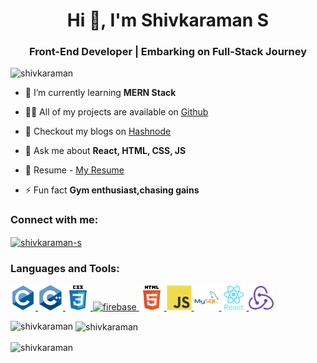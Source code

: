 <h1 align="center">Hi 👋, I'm Shivkaraman S</h1>
<h3 align="center">Front-End Developer | Embarking on Full-Stack Journey</h3>

<p align="left"> <img src="https://komarev.com/ghpvc/?username=shivkaraman&label=Profile%20views&color=0e75b6&style=flat" alt="shivkaraman" /> </p>

- 🌱 I’m currently learning **MERN Stack**

- 👨‍💻 All of my projects are available on <a href="https://github.com/shivkaraman?tab=repositories](https://github.com/shivkaraman?tab=repositories">Github</a>

- 📝 Checkout my blogs on <a href="https://shivkaraman.hashnode.dev/">Hashnode</a>

- 💬 Ask me about **React, HTML, CSS, JS**

- 📄 Resume - <a href="https://drive.google.com/file/d/1IS2rHUgcwYV-4X0-ozQvlYt0m7wJ6sIs/view?usp=sharing](https://drive.google.com/file/d/1IS2rHUgcwYV-4X0-ozQvlYt0m7wJ6sIs/view?usp=sharing">My Resume</a>

- ⚡ Fun fact **Gym enthusiast,chasing gains**

<h3 align="left">Connect with me:</h3>
<p align="left">
<a href="https://linkedin.com/in/shivkaraman-s" target="blank"><img align="center" src="https://raw.githubusercontent.com/rahuldkjain/github-profile-readme-generator/master/src/images/icons/Social/linked-in-alt.svg" alt="shivkaraman-s" height="30" width="40" /></a>
</p>

<h3 align="left">Languages and Tools:</h3>
<p align="left"> <a href="https://www.cprogramming.com/" target="_blank" rel="noreferrer"> <img src="https://raw.githubusercontent.com/devicons/devicon/master/icons/c/c-original.svg" alt="c" width="40" height="40"/> </a> <a href="https://www.w3schools.com/cpp/" target="_blank" rel="noreferrer"> <img src="https://raw.githubusercontent.com/devicons/devicon/master/icons/cplusplus/cplusplus-original.svg" alt="cplusplus" width="40" height="40"/> </a> <a href="https://www.w3schools.com/css/" target="_blank" rel="noreferrer"> <img src="https://raw.githubusercontent.com/devicons/devicon/master/icons/css3/css3-original-wordmark.svg" alt="css3" width="40" height="40"/> </a> <a href="https://firebase.google.com/" target="_blank" rel="noreferrer"> <img src="https://www.vectorlogo.zone/logos/firebase/firebase-icon.svg" alt="firebase" width="40" height="40"/> </a> <a href="https://www.w3.org/html/" target="_blank" rel="noreferrer"> <img src="https://raw.githubusercontent.com/devicons/devicon/master/icons/html5/html5-original-wordmark.svg" alt="html5" width="40" height="40"/> </a> <a href="https://developer.mozilla.org/en-US/docs/Web/JavaScript" target="_blank" rel="noreferrer"> <img src="https://raw.githubusercontent.com/devicons/devicon/master/icons/javascript/javascript-original.svg" alt="javascript" width="40" height="40"/> </a> <a href="https://www.mysql.com/" target="_blank" rel="noreferrer"> <img src="https://raw.githubusercontent.com/devicons/devicon/master/icons/mysql/mysql-original-wordmark.svg" alt="mysql" width="40" height="40"/> </a> <a href="https://reactjs.org/" target="_blank" rel="noreferrer"> <img src="https://raw.githubusercontent.com/devicons/devicon/master/icons/react/react-original-wordmark.svg" alt="react" width="40" height="40"/> </a> <a href="https://redux.js.org" target="_blank" rel="noreferrer"> <img src="https://raw.githubusercontent.com/devicons/devicon/master/icons/redux/redux-original.svg" alt="redux" width="40" height="40"/> </a> </p>

<p><img align="left" src="https://github-readme-stats.vercel.app/api/top-langs?username=shivkaraman&show_icons=true&locale=en&layout=compact" alt="shivkaraman" /></p>

<p>&nbsp;<img align="center" src="https://github-readme-stats.vercel.app/api?username=shivkaraman&show_icons=true&locale=en" alt="shivkaraman" /></p>

<p><img align="center" src="https://github-readme-streak-stats.herokuapp.com/?user=shivkaraman&" alt="shivkaraman" /></p>
